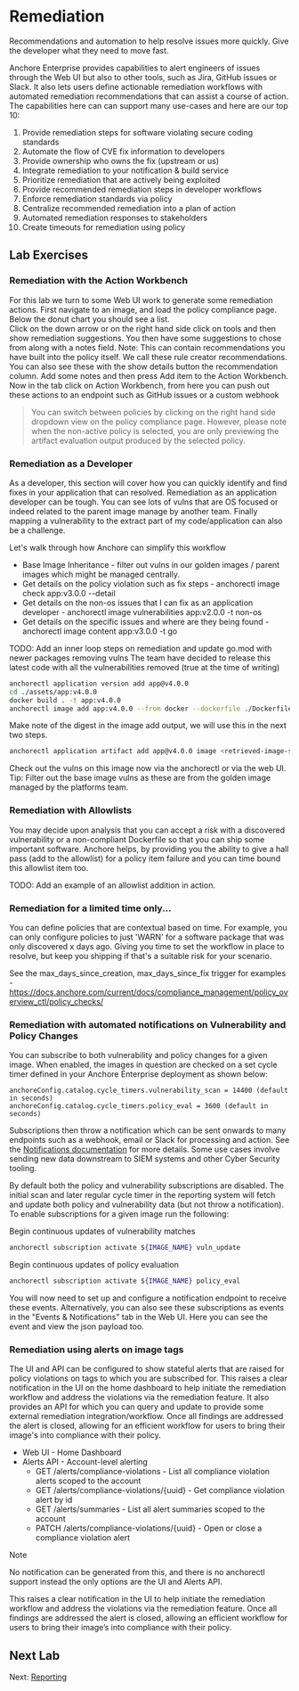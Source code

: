 # Remediation

Recommendations and automation to help resolve issues more quickly. Give the developer what they need to move fast.

Anchore Enterprise provides capabilities to alert engineers of issues through the Web UI but also to other tools, such as Jira, GitHub issues or Slack. 
It also lets users define actionable remediation workflows with automated remediation recommendations that can assist a course of action. 
The capabilities here can can support many use-cases and here are our top 10:

1. Provide remediation steps for software violating secure coding standards
2. Automate the flow of CVE fix information to developers
3. Provide ownership who owns the fix (upstream or us)
4. Integrate remediation to your notification & build service
5. Prioritize remediation that are actively being exploited
6. Provide recommended remediation steps in developer workflows
7. Enforce remediation standards via policy
8. Centralize recommended remediation into a plan of action
9. Automated remediation responses to stakeholders
10. Create timeouts for remediation using policy

## Lab Exercises

### Remediation with the Action Workbench

For this lab we turn to some Web UI work to generate some remediation actions.
First navigate to an image, and load the policy compliance page. Below the donut chart you should see a list.  
Click on the down arrow or on the right hand side click on tools and then show remediation suggestions.
You then have some suggestions to chose from along with a notes field. Note: This can contain recommendations you have built into the policy itself. 
We call these rule creator recommendations. You can also see these with the show details button the recommendation column.
Add some notes and then press Add item to the Action Workbench.
Now in the tab click on Action Workbench, from here you can push out these actions to an endpoint such as GitHub issues or a custom webhook

> You can switch between policies by clicking on the right hand side dropdown view on the policy compliance page. 
> However, please note when the non-active policy is selected, you are only previewing the artifact evaluation output produced by the selected policy.

### Remediation as a Developer

As a developer, this section will cover how you can quickly identify and find fixes in your application that can resolved.
Remediation as an application developer can be tough. You can see lots of vulns that are OS focused or indeed related to the parent image manage by another team.
Finally mapping a vulnerability to the extract part of my code/application can also be a challenge. 

Let's walk through how Anchore can simplify this workflow

- Base Image Inheritance - filter out vulns in our golden images / parent images which might be managed centrally.
- Get details on the policy violation such as fix steps - anchorectl image check app:v3.0.0 --detail
- Get details on the non-os issues that I can fix as an application developer - anchorectl image vulnerabilities app:v2.0.0 -t non-os
- Get details on the specific issues and where are they being found - anchorectl image content app:v3.0.0 -t go

TODO: Add an inner loop steps on remediation and update go.mod with newer packages removing vulns
The team have decided to release this latest code with all the vulnerabilities removed (true at the time of writing)
```bash
anchorectl application version add app@v4.0.0
cd ./assets/app:v4.0.0
docker build . -t app:v4.0.0
anchorectl image add app:v4.0.0 --from docker --dockerfile ./Dockerfile --force
```
Make note of the digest in the image add output, we will use this in the next two steps.
```bash
anchorectl application artifact add app@v4.0.0 image <retrieved-image-sha>
```
Check out the vulns on this image now via the anchorectl or via the web UI. Tip: Filter out the base image vulns as these are from the golden image managed by the platforms team.

### Remediation with Allowlists

You may decide upon analysis that you can accept a risk with a discovered vulnerability or a non-compliant Dockerfile so that you can ship some important software.
Anchore helps, by providing you the ability to give a hall pass (add to the allowlist) for a policy item failure and you can time bound this allowlist item too.

TODO: Add an example of an allowlist addition in action.

### Remediation for a limited time only...

You can define policies that are contextual based on time.
For example, you can only configure policies to just 'WARN' for a software package that was only discovered x days ago.
Giving you time to set the workflow in place to resolve, but keep you shipping if that's a suitable risk for your scenario.

See the max_days_since_creation, max_days_since_fix trigger for examples - https://docs.anchore.com/current/docs/compliance_management/policy_overview_ctl/policy_checks/

### Remediation with automated notifications on Vulnerability and Policy Changes

You can subscribe to both vulnerability and policy changes for a given image. When enabled, the images in question are checked on a set cycle timer defined in your Anchore Enterprise deployment as shown below: 
```
anchoreConfig.catalog.cycle_timers.vulnerability_scan = 14400 (default in seconds)
anchoreConfig.catalog.cycle_timers.policy_eval = 3600 (default in seconds)
```
Subscriptions then throw a notification which can be sent onwards to many endpoints such as a webhook, email or Slack for processing and action. See the [Notifications documentation](https://docs.anchore.com/current/docs/configuration/notifications/) for more details.
Some use cases involve sending new data downstream to SIEM systems and other Cyber Security tooling.

By default both the policy and vulnerability subscriptions are disabled. The initial scan and later regular cycle timer in the reporting system will fetch and update both policy and vulnerability data (but not throw a notification). To enable subscriptions for a given image run the following:

Begin continuous updates of vulnerability matches
```bash
anchorectl subscription activate ${IMAGE_NAME} vuln_update
```

Begin continuous updates of policy evaluation
```bash
anchorectl subscription activate ${IMAGE_NAME} policy_eval   
```

You will now need to set up and configure a notification endpoint to receive these events. Alternatively, you can also see these subscriptions as events in the "Events & Notifications" tab in the Web UI. Here you can see the event and view the json payload too.

### Remediation using alerts on image tags

The UI and API can be configured to show stateful alerts that are raised for policy violations on tags to which you are subscribed for.
This raises a clear notification in the UI on the home dashboard to help initiate the remediation workflow and address the violations via the remediation feature. 
It also provides an API for which you can query and update to provide some external remediation integration/workflow.
Once all findings are addressed the alert is closed, allowing for an efficient workflow for users to bring their image's into compliance with their policy.

- Web UI - Home Dashboard
- Alerts API - Account-level alerting
    - GET /alerts/compliance-violations - List all compliance violation alerts scoped to the account
    - GET /alerts/compliance-violations/{uuid} - Get compliance violation alert by id
    - GET /alerts/summaries - List all alert summaries scoped to the account
    - PATCH /alerts/compliance-violations/{uuid} - Open or close a compliance violation alert

> [!NOTE] 
> No notification can be generated from this, and there is no anchorectl support instead the only options are the UI and Alerts API.

This raises a clear notification in the UI to help initiate the remediation workflow and address the violations via the remediation feature. Once all findings are addressed the alert is closed, allowing an efficient workflow for users to bring their image’s into compliance with their policy.

## Next Lab

Next: [Reporting](reporting.md)
